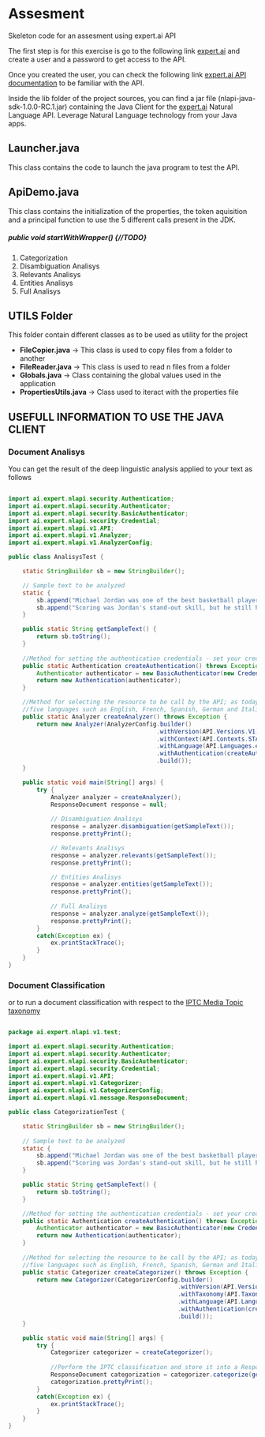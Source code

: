 # Assesment
Skeleton code for an assesment using expert.ai API

The first step is for this exercise is go to the following link [expert.ai](https://developer.expert.ai/ui/login) and create a user and a password to get access to the API.

Once you created the user, you can check the following link [expert.ai API documentation](https://docs.expert.ai/nlapi/v1/) to be familiar with the API.

Inside the lib folder of the project sources, you can find a jar file (nlapi-java-sdk-1.0.0-RC.1.jar) containing the Java Client for the [expert.ai](https://developer.expert.ai/) Natural Language API. Leverage Natural Language technology from your Java apps.

## Launcher.java

This class contains the code to launch the java program to test the API.

## ApiDemo.java

This class contains the initialization of the properties, the token aquisition and a principal function to use the 5 different calls present in the JDK.

##### public void startWithWrapper() {**//TODO**}
  1. Categorization
  2. Disambiguation Analisys
  3. Relevants Analisys
  4. Entities Analisys
  5. Full Analisys
  
## UTILS Folder

This folder contain different classes as to be used as utility for the project
  
  - **FileCopier.java** -> This class is used to copy files from a folder to another
  - **FileReader.java** -> This class is used to read n files from a folder  
  - **Globals.java** -> Class containing the global values used in the application
  - **PropertiesUtils.java** -> Class used to iteract with the properties file

## USEFULL INFORMATION TO USE THE JAVA CLIENT

### Document Analisys

You can get the result of the deep linguistic analysis applied to your text as follows

```java

import ai.expert.nlapi.security.Authentication;
import ai.expert.nlapi.security.Authenticator;
import ai.expert.nlapi.security.BasicAuthenticator;
import ai.expert.nlapi.security.Credential;
import ai.expert.nlapi.v1.API;
import ai.expert.nlapi.v1.Analyzer;
import ai.expert.nlapi.v1.AnalyzerConfig;

public class AnalisysTest {

    static StringBuilder sb = new StringBuilder();

    // Sample text to be analyzed
    static {
        sb.append("Michael Jordan was one of the best basketball players of all time.");
        sb.append("Scoring was Jordan's stand-out skill, but he still holds a defensive NBA record, with eight steals in a half.");  
    }

    public static String getSampleText() {
        return sb.toString();
    }
    
    //Method for setting the authentication credentials - set your credentials here.
    public static Authentication createAuthentication() throws Exception {
        Authenticator authenticator = new BasicAuthenticator(new Credential("PUT HERE YOUR USERNAME", " PUT HERE YOUR PASSWORD"));
        return new Authentication(authenticator);
    }

    //Method for selecting the resource to be call by the API; as today, the API provides the standard context only, and  
    //five languages such as English, French, Spanish, German and Italian
    public static Analyzer createAnalyzer() throws Exception {
        return new Analyzer(AnalyzerConfig.builder()
                                          .withVersion(API.Versions.V1)
                                          .withContext(API.Contexts.STANDARD)
                                          .withLanguage(API.Languages.en)
                                          .withAuthentication(createAuthentication())
                                          .build());
    }

    public static void main(String[] args) {
        try {
            Analyzer analyzer = createAnalyzer();
            ResponseDocument response = null;
            
            // Disambiguation Analisys
            response = analyzer.disambiguation(getSampleText());
            response.prettyPrint();

            // Relevants Analisys
            response = analyzer.relevants(getSampleText());
            response.prettyPrint();

            // Entities Analisys
            response = analyzer.entities(getSampleText());
            response.prettyPrint();
            
            // Full Analisys
            response = analyzer.analyze(getSampleText());
            response.prettyPrint();
        }
        catch(Exception ex) {
            ex.printStackTrace();
        }
    }
}

```


### Document Classification

or to run a document classification with respect to the [IPTC Media Topic taxonomy](https://iptc.org/standards/media-topics/)

```java

package ai.expert.nlapi.v1.test;

import ai.expert.nlapi.security.Authentication;
import ai.expert.nlapi.security.Authenticator;
import ai.expert.nlapi.security.BasicAuthenticator;
import ai.expert.nlapi.security.Credential;
import ai.expert.nlapi.v1.API;
import ai.expert.nlapi.v1.Categorizer;
import ai.expert.nlapi.v1.CategorizerConfig;
import ai.expert.nlapi.v1.message.ResponseDocument;

public class CategorizationTest {

    static StringBuilder sb = new StringBuilder();
    
    // Sample text to be analyzed
    static {
        sb.append("Michael Jordan was one of the best basketball players of all time.");
        sb.append("Scoring was Jordan's stand-out skill, but he still holds a defensive NBA record, with eight steals in a half.");  
    }

    public static String getSampleText() {
        return sb.toString();
    }

    //Method for setting the authentication credentials - set your credentials here.
    public static Authentication createAuthentication() throws Exception {
        Authenticator authenticator = new BasicAuthenticator(new Credential("PUT HERE YOUR USERNAME", " PUT HERE YOUR PASSWORD"));
        return new Authentication(authenticator);
    }
    
    //Method for selecting the resource to be call by the API; as today, the API provides the IPTC classifier only, and 
    //five languages such as English, French, Spanish, German and Italian
    public static Categorizer createCategorizer() throws Exception {
        return new Categorizer(CategorizerConfig.builder()
                                                .withVersion(API.Versions.V1)
                                                .withTaxonomy(API.Taxonomies.IPTC)
                                                .withLanguage(API.Languages.en)
                                                .withAuthentication(createAuthentication())
                                                .build());
    }

    public static void main(String[] args) {
        try {
            Categorizer categorizer = createCategorizer();
            
            //Perform the IPTC classification and store it into a Response Object
            ResponseDocument categorization = categorizer.categorize(getSampleText());
            categorization.prettyPrint();
        }
        catch(Exception ex) {
            ex.printStackTrace();
        }
    }
}

```
